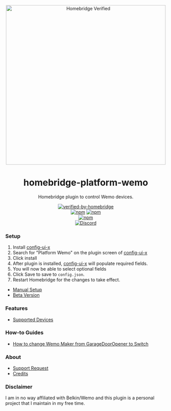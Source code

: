 <p align="center">
   <a href="https://github.com/homebridge/verified/blob/master/verified-plugins.json"><img alt="Homebridge Verified" src="https://user-images.githubusercontent.com/43026681/95106028-de567f00-072f-11eb-9964-176975c7a0f1.png" width="500px"></a>
</p>
<span align="center">
  
# homebridge-platform-wemo

 Homebridge plugin to control Wemo devices.
 
 [![verified-by-homebridge](https://badgen.net/badge/homebridge/verified/purple)](https://github.com/homebridge/homebridge/wiki/Verified-Plugins)   
 [![npm](https://img.shields.io/npm/v/homebridge-platform-wemo/latest?label=release)](https://www.npmjs.com/package/homebridge-platform-wemo)
 [![npm](https://img.shields.io/npm/v/homebridge-platform-wemo/beta?label=beta)](https://www.npmjs.com/package/homebridge-platform-wemo)   
 [![npm](https://img.shields.io/npm/dt/homebridge-platform-wemo)](https://www.npmjs.com/package/homebridge-platform-wemo)   
 [![Discord](https://img.shields.io/discord/432663330281226270?color=728ED5&logo=discord&label=discord)](https://discord.com/channels/432663330281226270/742733745743855627)

</span>

### Setup
1. Install [config-ui-x](https://github.com/oznu/homebridge-config-ui-x)
2. Search for "Platform Wemo" on the plugin screen of [config-ui-x](https://github.com/oznu/homebridge-config-ui-x)
3. Click install
4. After plugin is installed, [config-ui-x](https://github.com/oznu/homebridge-config-ui-x) will populate required fields.
5. You will now be able to select optional fields
6. Click Save to save to `config.json`.
7. Restart Homebridge for the changes to take effect.

* [Manual Setup](https://github.com/bwp91/homebridge-platform-wemo/wiki/Manual-Setup)
* [Beta Version](https://github.com/bwp91/homebridge-platform-wemo/wiki/Beta-Version)
### Features
* [Supported Devices](https://github.com/bwp91/homebridge-platform-wemo/wiki/Supported-Devices)
### How-to Guides
* [How to change Wemo Maker from GarageDoorOpener to Switch](https://github.com/bwp91/homebridge-platform-wemo/wiki/How-to-change-Wemo-Maker-from-GarageDoorOpener-to-Switch)
### About
* [Support Request](https://github.com/bwp91/homebridge-platform-wemo/issues/new/choose)
* [Credits](https://github.com/bwp91/homebridge-platform-wemo/wiki/Credits)
### Disclaimer
I am in no way affiliated with Belkin/Wemo and this plugin is a personal project that I maintain in my free time.
